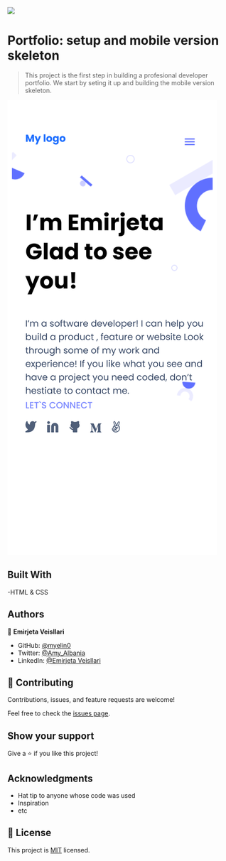 ![](https://img.shields.io/badge/Microverse-blueviolet)

# Portfolio: setup and mobile version skeleton

> This project is the first step in building a profesional developer portfolio. We start by seting it up and building the mobile version skeleton.

![screenshot](images/Portfolio1.png)


## Built With

-HTML & CSS

## Authors

👤 **Emirjeta Veisllari**

- GitHub: [@myelin0](https://github.com/myelin0)
- Twitter: [@Amy_Albania](https://twitter.com/Amy_albania)
- LinkedIn: [@Emirjeta Veisllari](https://www.linkedin.com/in/emirjeta-veisllari/)
## 🤝 Contributing

Contributions, issues, and feature requests are welcome!

Feel free to check the [issues page](../../issues/).

## Show your support

Give a ⭐️ if you like this project!

## Acknowledgments

- Hat tip to anyone whose code was used
- Inspiration
- etc

## 📝 License

This project is [MIT](./MIT.md) licensed.
